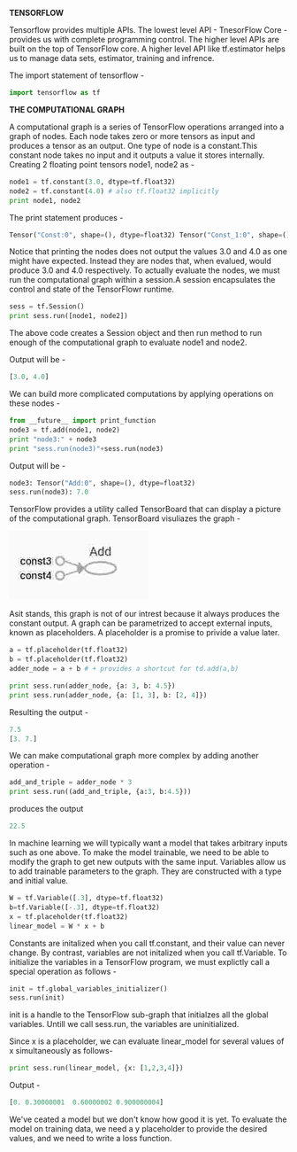 **TENSORFLOW**

Tensorflow provides multiple APIs. The lowest level API - TnesorFlow Core - provides us with complete programming control. The higher level APIs are built on the top of TensorFlow core. A higher level API like tf.estimator helps us to manage data sets, estimator, training and infrence.

The import statement of tensorflow -  
```python
import tensorflow as tf
```  
**THE COMPUTATIONAL GRAPH**  

A computational graph is a series of TensorFlow operations arranged into a graph of nodes. Each node takes zero or more tensors as input and produces a tensor as an output. One type of node is a constant.This constant node takes no input and it outputs a value it stores internally. Creating 2 floating point tensors node1, node2 as - 

```python
node1 = tf.constant(3.0, dtype=tf.float32)
node2 = tf.constant(4.0) # also tf.float32 implicitly
print node1, node2
```
The print statement produces - 
```python
Tensor("Const:0", shape=(), dtype=float32) Tensor("Const_1:0", shape=(), dtype=float32)
```  
Notice that printing the nodes does not output the values 3.0 and 4.0 as one might have expected. Instead they are nodes that, when evalued, would produce 3.0 and 4.0 respectively. To actually evaluate the nodes, we must run the computational graph within a session.A session encapsulates the control and state of the TensorFlowr runtime.

```python
sess = tf.Session()
print sess.run([node1, node2])
```  
The above code creates a Session object and then run method to run enough of the computational graph to evaluate node1 and node2.

Output will be - 

```python
[3.0, 4.0]
```  
We can build more complicated computations by applying operations on these nodes - 

```python
from __future__ import print_function
node3 = tf.add(node1, node2)
print "node3:" + node3
print "sess.run(node3)"+sess.run(node3)
```  
Output will be - 

```python
node3: Tensor("Add:0", shape=(), dtype=float32)
sess.run(node3): 7.0
```   
TensorFlow provides a utility called TensorBoard that can display a picture of the computational graph. 
TensorBoard visuliazes the graph - 

![](images/tensorboard-graph.jpg)

Asit stands, this graph is not of our intrest because it always produces the constant output. 
A graph can be parametrized to accept external inputs, known as placeholders. A placeholder is a promise to privide a value later.

```python
a = tf.placeholder(tf.float32)
b = tf.placeholder(tf.float32)
adder_node = a + b # + provides a shortcut for td.add(a,b)
```  
```python
print sess.run(adder_node, {a: 3, b: 4.5})
print sess.run(adder_node, {a: [1, 3], b: [2, 4]})
```  
Resulting the output - 

```python
7.5
[3. 7.]
```  
We can make computational graph more complex by adding another operation - 
```python
add_and_triple = adder_node * 3
print sess.run((add_and_triple, {a:3, b:4.5}))
```  
produces the output  
```python
22.5
```  
In machine learning we will typically want a model that takes arbitrary inputs such as one above. To make the model trainable, we need to be able to modify the graph to get new outputs with the same input. Variables allow us to add trainable parameters to the graph. They are constructed with a type and initial value.

```python
W = tf.Variable([.3], dtype=tf.float32)
b=tf.Variable([-.3], dtype=tf.float32)
x = tf.placeholder(tf.float32)
linear_model = W * x + b
```  
Constants are initalized when you call tf.constant, and their value can never change. By contrast, variables are not initalized when you call tf.Variable. To initialize the variables in a TensorFlow program, we must explictly call a special operation as follows - 

```python
init = tf.global_variables_initializer()
sess.run(init)
```  
init is a handle to the TensorFlow sub-graph that initialzes all the global variables. Untill we call sess.run, the variables are uninitialized.

Since x is a placeholder, we can evaluate linear_model for several values of x simultaneously as follows-  
```python
print sess.run(linear_model, {x: [1,2,3,4]})
```  
Output - 

```python
[0.	0.30000001  0.60000002 0.900000004]
```  
We've ceated a model but we don't know how good it is yet. To evaluate the model on training data, we need a y placeholder to provide the desired values, and we need to write a loss function.
